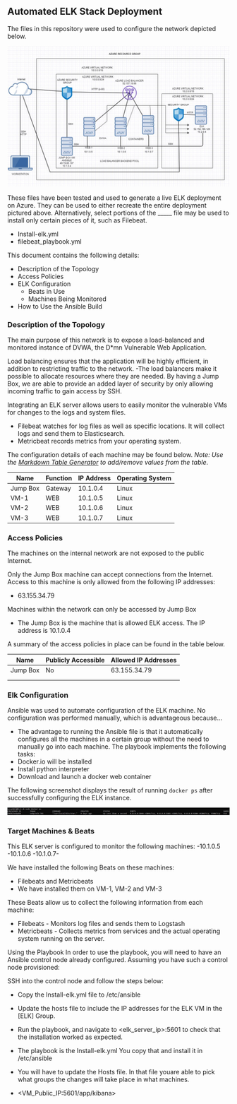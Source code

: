 ## Automated ELK Stack Deployment

The files in this repository were used to configure the network depicted below.


![](https://raw.githubusercontent.com/lgonzeug/Progress/main/Diagrams/AZUREDIAGRAM.JPG)

These files have been tested and used to generate a live ELK deployment on Azure. They can be used to either recreate the entire deployment pictured above. Alternatively, select portions of the _____ file may be used to install only certain pieces of it, such as Filebeat.

  - Install-elk.yml
  - filebeat_playbook.yml

This document contains the following details:
- Description of the Topology
- Access Policies
- ELK Configuration
  - Beats in Use
  - Machines Being Monitored
- How to Use the Ansible Build


### Description of the Topology

The main purpose of this network is to expose a load-balanced and monitored instance of DVWA, the D*mn Vulnerable Web Application.

Load balancing ensures that the application will be highly efficient, in addition to restricting traffic to the network.
-The load balancers make it possible to allocate resources where they are needed. By having a Jump Box, we are able to provide an added layer of security by only allowing incoming traffic to gain access by SSH.

Integrating an ELK server allows users to easily monitor the vulnerable VMs for changes to the logs and system files.
- Filebeat watches for log files as well as specific locations. It will collect logs and send them to Elasticsearch.
- Metricbeat records metrics from your operating system.

The configuration details of each machine may be found below.
_Note: Use the [Markdown Table Generator](http://www.tablesgenerator.com/markdown_tables) to add/remove values from the table_.

| Name     | Function | IP Address | Operating System |
|----------|----------|------------|------------------|
| Jump Box | Gateway  | 10.1.0.4   | Linux            |
| VM-1     | WEB      | 10.1.0.5   | Linux            |
| VM-2     | WEB      | 10.1.0.6   | Linux            |
| VM-3     | WEB      | 10.1.0.7   | Linux            |

### Access Policies

The machines on the internal network are not exposed to the public Internet. 

Only the Jump Box machine can accept connections from the Internet. Access to this machine is only allowed from the following IP addresses:
- 63.155.34.79 

Machines within the network can only be accessed by Jump Box
- The Jump Box is the machine that is allowed ELK access. The IP address is 10.1.0.4

A summary of the access policies in place can be found in the table below.

| Name     | Publicly Accessible | Allowed IP Addresses |
|----------|---------------------|----------------------|
| Jump Box | No                  | 63.155.34.79         |
|          |                     |                      |
|          |                     |                      |

### Elk Configuration

Ansible was used to automate configuration of the ELK machine. No configuration was performed manually, which is advantageous because...
- The advantage to running the Ansible file is that it automatically configures all the machines in a certain group without the need to manually go into each machine.
The playbook implements the following tasks:
- Docker.io will be installed
- Install python interpreter
- Download and launch a docker web container

The following screenshot displays the result of running `docker ps` after successfully configuring the ELK instance.

![](https://github.com/lgonzeug/Progress/blob/main/Diagrams/Docker%20PS.JPG)

### Target Machines & Beats
This ELK server is configured to monitor the following machines:
-10.1.0.5
-10.1.0.6
-10.1.0.7-

We have installed the following Beats on these machines:
- Filebeats and Metricbeats
- We have installed them on VM-1, VM-2 and VM-3

These Beats allow us to collect the following information from each machine:
- Filebeats - Monitors log files and sends them to Logstash
- Metricbeats - Collects metrics from services and the actual operating system running on the server. 

Using the Playbook
In order to use the playbook, you will need to have an Ansible control node already configured. Assuming you have such a control node provisioned: 

SSH into the control node and follow the steps below:
- Copy the Install-elk.yml file to /etc/ansible
- Update the hosts file to include the IP addresses for the ELK VM in the [ELK] Group.
- Run the playbook, and navigate to <elk_server_ip>:5601 to check that the installation worked as expected.


- The playbook is the Install-elk.yml You copy that and install it in /etc/ansible
- You will have to update the Hosts file. In that file youare able to pick what groups the changes will take place in what machines.
- <VM_Public_IP:5601/app/kibana> 



